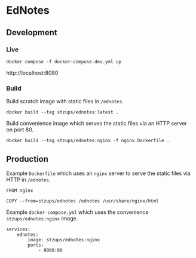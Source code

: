 # EdNotes

## Development

### Live

```
docker compose -f docker-compose.dev.yml up
```
http://localhost:8080

### Build

Build scratch image with static files in `/ednotes`.
```
docker build --tag stzups/ednotes:latest .
```

Build convenience image which serves the static files via an HTTP server on port 80.
```
docker build --tag stzups/ednotes:nginx -f nginx.Dockerfile .
```

## Production

Example `Dockerfile` which uses an `nginx` server to serve the static files via HTTP in `/ednotes`.
```
FROM nginx

COPY --from=stzups/ednotes /ednotes /usr/share/nginx/html 
```

Example `docker-compose.yml` which uses the convenience `stzups/ednotes:nginx` image.
```
services:
    ednotes:
        image: stzups/ednotes:nginx
        ports:
            - 8080:80
```
